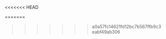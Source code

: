 <<<<<<< HEAD
<!-- ![Portfolio Banner](https://i.imgur.com/iBnbukS.png/1200x400?text=Your+Portfolio+Banner)

# 🌟 Personal Portfolio 🚀

![GitHub Repo stars](https://img.shields.io/github/stars/your-username/your-portfolio?style=social)
![GitHub forks](https://img.shields.io/github/forks/your-username/your-portfolio?style=social)
![GitHub last commit](https://img.shields.io/github/last-commit/your-username/your-portfolio)

Welcome to my **Personal Portfolio**! 🎨 Here you can explore my projects, skills, and experience as a developer.

## 🔗 **Live Demo**
[🌍 View My Portfolio](abdullah-portfolio-602767.surge.sh)

## 📸 **Screenshots**

| Home Page | Projects Page |
|-----------|--------------|
| ![Home](https://i.imgur.com/iBnbukS.png/400x250?text=Home+Page) | ![Projects](https://i.imgur.com/XtmiIk5.png/400x250?text=Projects+Page) |

## 🛠️ **Tech Stack**
- **Frontend:** React.js, Tailwind CSS, DaisyUI
- **Backend:** Node.js, Express.js
- **Database:** MongoDB
- **Hosting:** Vercel, Netlify

## 🎯 **Features**
✅ Fully Responsive Design 📱
✅ Dark Mode 🌙
✅ Interactive Animations ✨
✅ Contact Form with EmailJS 📩
✅ Fast & Optimized Performance ⚡

## 📂 **Project Structure**
```
📦 your-portfolio
├── 📂 src
│   ├── 📂 components
│   ├── 📂 pages
│   ├── 📂 assets
│   ├── 📜 App.js
│   ├── 📜 index.js
├── 📜 package.json
├── 📜 README.md
```

## 🚀 **Getting Started**
### 1️⃣ Clone the Repository
```sh
git clone https://github.com/abdullahalmamun111/Personal-Portfolio.git
```
### 2️⃣ Install Dependencies
```sh
cd Personal-Portfolio
npm install
```
### 3️⃣ Run the Project
```sh
npm run dev
```

## 📬 **Contact Me**
[![LinkedIn](https://img.shields.io/badge/LinkedIn-Connect-blue?style=flat&logo=linkedin)](https://linkedin.com/in/your-profile)
[![GitHub](https://img.shields.io/badge/GitHub-Follow-black?style=flat&logo=github)](https://github.com/your-username)

🔹 **Email:** almamun602767@gmail.com  
🔹 **Portfolio:** [your-portfolio-live-link.com](https://abdullah-portfolio-602767.surge.sh/)

---
⭐ **If you like my portfolio, don't forget to give a star!** ⭐ -->
=======

>>>>>>> a0a57fc14621fd12bc7b567ffb9c3eabf49ab306
